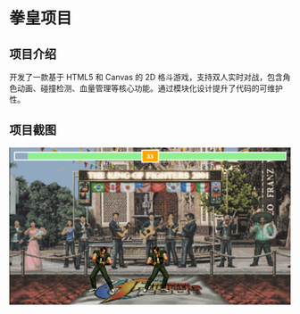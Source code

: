 # 拳皇项目

## 项目介绍

开发了一款基于 HTML5 和 Canvas 的 2D 格斗游戏，支持双人实时对战，包含角色动画、碰撞检测、血量管理等核心功能。通过模块化设计提升了代码的可维护性。

## 项目截图

![image](./image.png)
